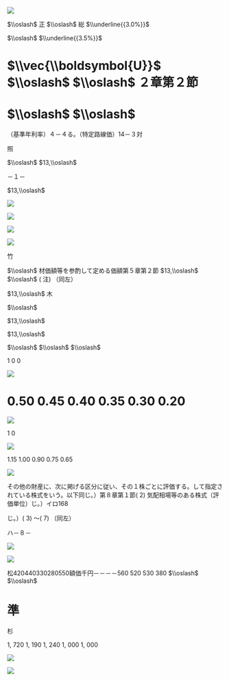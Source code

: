 ![](https://www.nta.go.jp/tmp/744c93ce-a349-49b3-8ef5-9f9553fe5846/images/d82674b361f293acc9b379fca0005bfd89aff08cf935a218a1d4b8e596e09855.jpg)

$\\oslash$ 正 $\\oslash$ 総 $\\underline{{3.0%}}$

$\\oslash$ $\\underline{{3.5%}}$

# $\\vec{\\boldsymbol{U}}$ $\\oslash$ $\\oslash$ ２章第２節

# $\\oslash$ $\\oslash$

（基準年利率）４－４る。（特定路線価）14－３対

照

$\\oslash$ $13,\\oslash$

－１－

$13,\\oslash$

![](https://www.nta.go.jp/tmp/744c93ce-a349-49b3-8ef5-9f9553fe5846/images/95c95c3f8330c6e738ecaad57ac6241e849f22e44b06cc0e88478d604d590387.jpg)

![](https://www.nta.go.jp/tmp/744c93ce-a349-49b3-8ef5-9f9553fe5846/images/4431cabc6c9a0e3830cf29c59786162702f023385b9969576b4ea26162f90f88.jpg)

![](https://www.nta.go.jp/tmp/744c93ce-a349-49b3-8ef5-9f9553fe5846/images/79beea5187c32e0a485e8a4d2995bebcd74a0b4e71ff25dd6212aa2d6dd6575f.jpg)

![](https://www.nta.go.jp/tmp/744c93ce-a349-49b3-8ef5-9f9553fe5846/images/c5ca0d12563a474aec913132face9c595d5cd93b93a8037584951b02448828a9.jpg)

竹

$\\oslash$ 材価額等を参酌して定める価額第５章第２節 $13,\\oslash$ $\\oslash$ ( 注) （同左）

$13,\\oslash$ 木

$\\oslash$

$13,\\oslash$

$13,\\oslash$

$\\oslash$ $\\oslash$ $\\oslash$

1 0 0

![](https://www.nta.go.jp/tmp/744c93ce-a349-49b3-8ef5-9f9553fe5846/images/2383f8be547f694a89009af3a42f7114547c84163f0bf4534331ed46baa842b1.jpg)

# 0.50 0.45 0.40 0.35 0.30 0.20

![](https://www.nta.go.jp/tmp/744c93ce-a349-49b3-8ef5-9f9553fe5846/images/1488900aa7a59016b97c07b6a39df3478cc85294a8d70bbf9e9cee3569c2ab4b.jpg)

1 0

![](https://www.nta.go.jp/tmp/744c93ce-a349-49b3-8ef5-9f9553fe5846/images/8614dadcc67478ea8cf76076f1fdb4f0bbd03162d761310ca757b08dbb38c9ee.jpg)

1.15 1.00 0.90 0.75 0.65

![](https://www.nta.go.jp/tmp/744c93ce-a349-49b3-8ef5-9f9553fe5846/images/cfc81309f9f25dd9f414b6cd512d7107ab67e01fccdd2484844c9d3b5b546371.jpg)

その他の財産に、次に掲げる区分に従い、その１株ごとに評価する。して指定されている株式をいう。以下同じ。）第８章第１節( 2) 気配相場等のある株式（評価単位）じ。）イロ168

じ。）( 3) ～( 7) （同左）

ハ－８－

![](https://www.nta.go.jp/tmp/744c93ce-a349-49b3-8ef5-9f9553fe5846/images/ea78cfe0c9c8c23a926fcda45b1338e38c1d4143e5343b02dcd69f0ddb6bb9d3.jpg)

![](https://www.nta.go.jp/tmp/744c93ce-a349-49b3-8ef5-9f9553fe5846/images/26521b1f0a7eb3be1293970d3a5eafacb97dee09f3c7cc4b548d992b05d2d04b.jpg)

松420440330280550額価千円－－－－560 520 530 380 $\\oslash$ $\\oslash$

# 準

杉

1, 720 1, 190 1, 240 1, 000 1, 000

![](https://www.nta.go.jp/tmp/744c93ce-a349-49b3-8ef5-9f9553fe5846/images/6a5bc721ae9de7a204f588b8cc929fe484af886ba58e782427b7119a3841f044.jpg)

![](https://www.nta.go.jp/tmp/744c93ce-a349-49b3-8ef5-9f9553fe5846/images/804620b7dd88fc90484bb0ccac8f949cced221ae70cc7f28901ebf6990c91f3c.jpg)